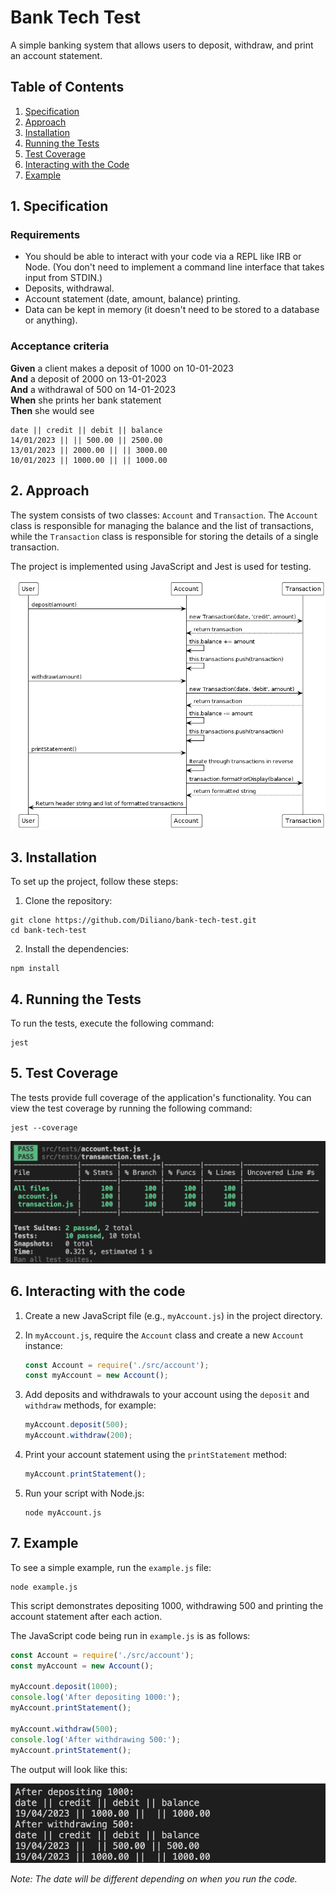 # Bank Tech Test

A simple banking system that allows users to deposit, withdraw, and print an account statement.

## Table of Contents

1. [Specification](#specification)
2. [Approach](#approach)
3. [Installation](#installation)
4. [Running the Tests](#running-the-tests)
5. [Test Coverage](#test-coverage)
6. [Interacting with the Code](#interacting-with-the-code)
7. [Example](#example)

## 1. Specification

### Requirements

* You should be able to interact with your code via a REPL like IRB or Node.  (You don't need to implement a command line interface that takes input from STDIN.)
* Deposits, withdrawal.
* Account statement (date, amount, balance) printing.
* Data can be kept in memory (it doesn't need to be stored to a database or anything).

### Acceptance criteria

**Given** a client makes a deposit of 1000 on 10-01-2023  
**And** a deposit of 2000 on 13-01-2023  
**And** a withdrawal of 500 on 14-01-2023  
**When** she prints her bank statement  
**Then** she would see

```
date || credit || debit || balance
14/01/2023 || || 500.00 || 2500.00
13/01/2023 || 2000.00 || || 3000.00
10/01/2023 || 1000.00 || || 1000.00
```

## 2. Approach

The system consists of two classes: `Account` and `Transaction`. The `Account` class is responsible for managing the balance and the list of transactions, while the `Transaction` class is responsible for storing the details of a single transaction.

The project is implemented using JavaScript and Jest is used for testing.

![Sequence Diagram](./images/sequence_diagram.png)

## 3. Installation

To set up the project, follow these steps:

1. Clone the repository:

```
git clone https://github.com/Diliano/bank-tech-test.git
cd bank-tech-test
```

2. Install the dependencies:

```
npm install
```

## 4. Running the Tests

To run the tests, execute the following command:

```
jest
```

## 5. Test Coverage

The tests provide full coverage of the application's functionality. You can view the test coverage by running the following command:

```
jest --coverage
```

![Test Coverage](./images/test_coverage.png)

## 6. Interacting with the code

1. Create a new JavaScript file (e.g., `myAccount.js`) in the project directory.

2. In `myAccount.js`, require the `Account` class and create a new `Account` instance:

   ```javascript
   const Account = require('./src/account');
   const myAccount = new Account();
   ```

3. Add deposits and withdrawals to your account using the `deposit` and `withdraw` methods, for example:

   ```javascript
   myAccount.deposit(500);
   myAccount.withdraw(200);
   ```

4. Print your account statement using the `printStatement` method:

   ```javascript
   myAccount.printStatement();
   ```

5. Run your script with Node.js:

   ```
   node myAccount.js
   ```

## 7. Example

To see a simple example, run the `example.js` file:

```
node example.js
```

This script demonstrates depositing 1000, withdrawing 500 and printing the account statement after each action. 

The JavaScript code being run in `example.js` is as follows:

```javascript
const Account = require('./src/account');
const myAccount = new Account();

myAccount.deposit(1000);
console.log('After depositing 1000:');
myAccount.printStatement();

myAccount.withdraw(500);
console.log('After withdrawing 500:');
myAccount.printStatement();
```

The output will look like this:

![Example Run](./images/example_run.png)

*Note: The date will be different depending on when you run the code.*



